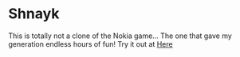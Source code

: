 # Shnayk 
This is totally not a clone of the Nokia game... The one that gave my generation endless hours of fun! Try it out at [Here](https://alexkoumarianos.com/shnayk)

